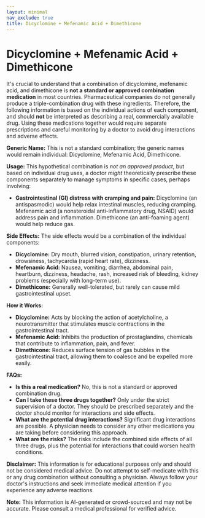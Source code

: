 ```yaml
---
layout: minimal
nav_exclude: true
title: Dicyclomine + Mefenamic Acid + Dimethicone
---
```


# Dicyclomine + Mefenamic Acid + Dimethicone

It's crucial to understand that a combination of dicyclomine, mefenamic acid, and dimethicone is **not a standard or approved combination medication** in most countries.  Pharmaceutical companies do not generally produce a triple-combination drug with these ingredients.  Therefore, the following information is based on the individual actions of each component, and should **not** be interpreted as describing a real, commercially available drug.  Using these medications together would require separate prescriptions and careful monitoring by a doctor to avoid drug interactions and adverse effects.

**Generic Name:**  This is not a standard combination; the generic names would remain individual: Dicyclomine, Mefenamic Acid, Dimethicone.

**Usage:**  This hypothetical combination is *not an approved product*, but based on individual drug uses, a doctor *might* theoretically prescribe these components separately to manage symptoms in specific cases, perhaps involving:

* **Gastrointestinal (GI) distress with cramping and pain:** Dicyclomine (an antispasmodic) would help relax intestinal muscles, reducing cramping. Mefenamic acid (a nonsteroidal anti-inflammatory drug, NSAID) would address pain and inflammation. Dimethicone (an anti-foaming agent) would help reduce gas.

**Side Effects:** The side effects would be a combination of the individual components:

* **Dicyclomine:** Dry mouth, blurred vision, constipation, urinary retention, drowsiness, tachycardia (rapid heart rate), dizziness.
* **Mefenamic Acid:** Nausea, vomiting, diarrhea, abdominal pain, heartburn, dizziness, headache, rash, increased risk of bleeding, kidney problems (especially with long-term use).
* **Dimethicone:** Generally well-tolerated, but rarely can cause mild gastrointestinal upset.


**How it Works:**

* **Dicyclomine:**  Acts by blocking the action of acetylcholine, a neurotransmitter that stimulates muscle contractions in the gastrointestinal tract.
* **Mefenamic Acid:**  Inhibits the production of prostaglandins, chemicals that contribute to inflammation, pain, and fever.
* **Dimethicone:**  Reduces surface tension of gas bubbles in the gastrointestinal tract, allowing them to coalesce and be expelled more easily.


**FAQs:**

* **Is this a real medication?** No, this is not a standard or approved combination drug.
* **Can I take these three drugs together?** Only under the strict supervision of a doctor.  They should be prescribed separately and the doctor should monitor for interactions and side effects.
* **What are the potential drug interactions?**  Significant drug interactions are possible.  A physician needs to consider any other medications you are taking before considering this approach.
* **What are the risks?** The risks include the combined side effects of all three drugs, plus the potential for interactions that could worsen health conditions.

**Disclaimer:** This information is for educational purposes only and should not be considered medical advice.  Do not attempt to self-medicate with this or any drug combination without consulting a physician.  Always follow your doctor's instructions and seek immediate medical attention if you experience any adverse reactions.


**Note:** This information is AI-generated or crowd-sourced and may not be accurate. Please consult a medical professional for verified advice.